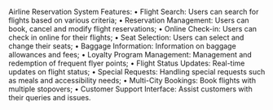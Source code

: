 Airline Reservation System
Features:
• Flight Search: Users can search for flights based on various criteria;
• Reservation Management: Users can book, cancel and modify flight reservations;
• Online Check-in: Users can check in online for their flights;
• Seat Selection: Users can select and change their seats;
• Baggage Information: Information on baggage allowances and fees;
• Loyalty Program Management: Management and redemption of frequent flyer points;
• Flight Status Updates: Real-time updates on flight status;
• Special Requests: Handling special requests such as meals and accessibility needs;
• Multi-City Bookings: Book flights with multiple stopovers;
• Customer Support Interface: Assist customers with their queries and issues.
